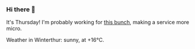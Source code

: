 ### Hi there :wave:

It's Thursday! I'm probably working for [this bunch](https://github.com/kohofinancial), making a service more micro.

Weather in Winterthur: sunny, at +16°C.
